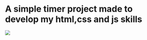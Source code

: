 <h1>A simple timer project made to develop my html,css and js skills</h1>
<img src="https://cdn.discordapp.com/attachments/767842217351970886/1009178628094959676/unknown.png">
